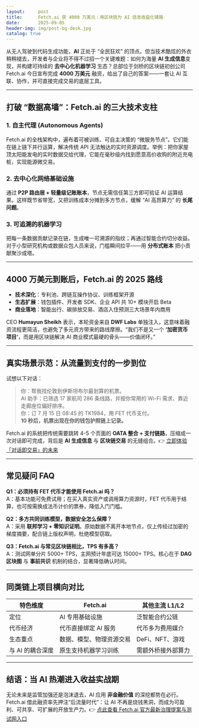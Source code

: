```yaml
---
layout:     post
title:      Fetch.ai 获 4000 万美元：用区块链为 AI 信息收益化铺路
date:       2025-09-05
header-img: img/post-bg-desk.jpg
catalog: true
---
```


从无人驾驶到代码生成功能，**AI** 正处于 “全民狂欢” 的顶点。但当技术酷炫的外衣稍稍褪去，开发者与企业将不得不过招一个关键难题：如何为海量 **AI 生成信息**变现，并构建可持续的 **去中心化机器学习** 生态？总部位于剑桥的区块链初创公司 Fetch.ai 今日宣布完成 **4000 万美元** 融资，给出了自己的答案——一套让 AI 互联、协作，并可直接完成交易的底层工具。

---

## 打破 “数据高墙”：Fetch.ai 的三大技术支柱

### 1. 自主代理 (Autonomous Agents)
Fetch.ai 的全栈架构中，遍布着可被训练、可自主决策的 “微服务节点”。它们能在链上链下并行运算，解决传统 API 无法触达的实时资源调度。举例：把你家屋顶太阳能发电的实时数据交给代理，它能在毫秒级内找到愿意高价收购的附近充电桩，实现能源微交易。

### 2. 去中心化网络基础设施  
通过 **P2P 路由层 + 轻量级记账账本**，节点无需信任第三方即可验证 AI 运算结果。这样既节省带宽，又把训练成本分摊到多方节点，缓解 “AI 高昂算力” 的 **长尾问题**。

### 3. 可追溯的机器学习  
把每一条数据贡献记录在链，生成唯一可溯源的指纹；再通过智能合约切分收益。对于小型研究机构或数据众包人员来说，门槛瞬间拉平——用 **分布式账本** 把小贡献聚沙成塔。

---

## 4000 万美元到账后，Fetch.ai 的 2025 路线

- **技术深化**：专利池、跨链互操作协议、训练框架开源  
- **生态扩展**：钱包插件、开发者 SDK、企业 API 共 10+ 模块开启 Beta  
- **商业落地**：智能出行、碳排放交易、酒店入住预测三大场景年内商用  

CEO **Humayun Sheikh** 表示，本轮资金来自 **DWF Labs** 单独注入，这意味着融资流程更简洁，也避免了多元资方带来的路线摩擦。“我们不是又一个 **‘加密货币项目’**，而是用区块链解决 AI 商业模式最硬的骨头——价值闭环。”

---

## 真实场景示范：从流量到支付的一步到位

试想以下对话：

> 你：帮我找伦敦到伊斯坦布尔最划算的机票。  
> AI 助手：已筛选 17 家航司 286 条线路，并按你常用的 Wi-Fi 需求、靠近走廊座位偏好排序。  
> 你：订 7 月 15 日 08:45 的 TK1984，用 FET 代币支付。  
> **10 秒后，机票出现在你的钱包护照链上记录。**

Fetch.ai 的系统把传统需要跳转 4-5 个页面的 **OATA 整合 + 支付链路**，压缩成一次对话即可完成，背后是 **AI 生成信息** 与 **区块链交易** 的无缝组合。👉 [立即体验「对话即交易」的未来](https://okxdog.com/)

---

## 常见疑问 FAQ

**Q1：必须持有 FET 代币才能使用 Fetch.ai 吗？**  
A：基本功能可免费试用；在买入真实资产或调用算力资源时，FET 代币用于结算，也可按需换成法币计价的票券，降低入门门槛。

**Q2：多方共同训练模型，数据安全怎么保障？**  
A：采用 **联邦学习 + 零知识证明**。原始数据不离开本地节点，仅上传经过加密的梯度摘要，配合链上版权声明，杜绝模型窃取。

**Q3：Fetch.ai 与常见区块链相比，TPS 有多高？**  
A：测试网单分片 5000+ TPS，主网预计年底可达 15000+ TPS。核心在于 **DAG 区块图** 与 **事前共识** 机制的结合，显著降低确认时间。

---

## 同类链上项目横向对比

| 特色维度           | Fetch.ai                            | 其他主流 L1/L2           |
|--------------------|--------------------------------------|--------------------------|
| 定位                | AI 专用基础设施                     | 泛智能合约公链           |
| 代币经济            | 代币直接绑定 AI 服务               | 代币多为费用媒介         |
| 生态重点            | 数据、模型、物理资源交易           | DeFi、NFT、游戏          |
| 与 AI 的耦合深度    | 原生支持机器学习训练               | 需额外桥接外部算力       |

---

## 结语：当 AI 热潮进入收益实战期

无论未来是监管加强还是泡沫退去，AI 应用 **非金融价值** 的深挖都势在必行。Fetch.ai 借此融资率先押注“后流量时代”：让 AI 不再是烧钱黑洞，而成为可盈利、可共享、可扩展的开放生产力。👉 [点此查看 Fetch.ai 官方最新治理提案与测试网入口](https://okxdog.com/)